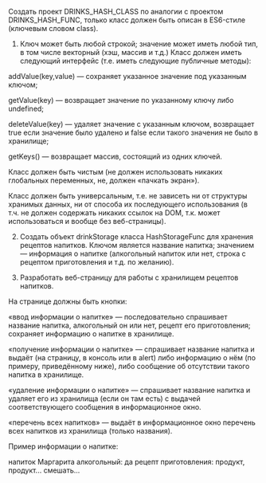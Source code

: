 Создать проект DRINKS_HASH_CLASS по аналогии с проектом DRINKS_HASH_FUNC, только класс должен быть описан в ES6-стиле (ключевым словом class).

1. Ключ может быть любой строкой; значение может иметь любой тип, в том числе векторный (хэш, массив и т.д.)
Класс должен иметь следующий интерфейс (т.е. иметь следующие публичные методы):

addValue(key,value) — сохраняет указанное значение под указанным ключом;

getValue(key) — возвращает значение по указанному ключу либо undefined;

deleteValue(key) — удаляет значение с указанным ключом, возвращает true если значение было удалено и false если такого значения не было в хранилище;

getKeys() — возвращает массив, состоящий из одних ключей.

Класс должен быть чистым (не должен использовать никаких глобальных переменных, не, должен «пачкать экран»).

Класс должен быть универсальным, т.е. не зависеть ни от структуры хранимых данных, ни от способа их последующего использования (в т.ч. не должен содержать никаких ссылок на DOM, т.к. может использоваться и вообще без веб-страницы).

2. Создать объект drinkStorage класса HashStorageFunc для хранения рецептов напитков.
Ключом является название напитка; значением — информация о напитке (алкогольный напиток или нет, строка с рецептом приготовления и т.д. по желанию).

3. Разработать веб-страницу для работы с хранилищем рецептов напитков.

На странице должны быть кнопки:

«ввод информации о напитке» — последовательно спрашивает название напитка, алкогольный он или нет, рецепт его приготовления; сохраняет информацию о напитке в хранилище.

«получение информации о напитке» — спрашивает название напитка и выдаёт (на страницу, в консоль или в alert) либо информацию о нём (по примеру, приведённому ниже), либо сообщение об отсутствии такого напитка в хранилище.

«удаление информации о напитке» — спрашивает название напитка и удаляет его из хранилища (если он там есть) с выдачей соответствующего сообщения в информационное окно.

«перечень всех напитков» — выдаёт в информационное окно перечень всех напитков из хранилища (только названия).

Пример информации о напитке:

напиток Маргарита
алкогольный: да
рецепт приготовления:
продукт, продукт... смешать...
